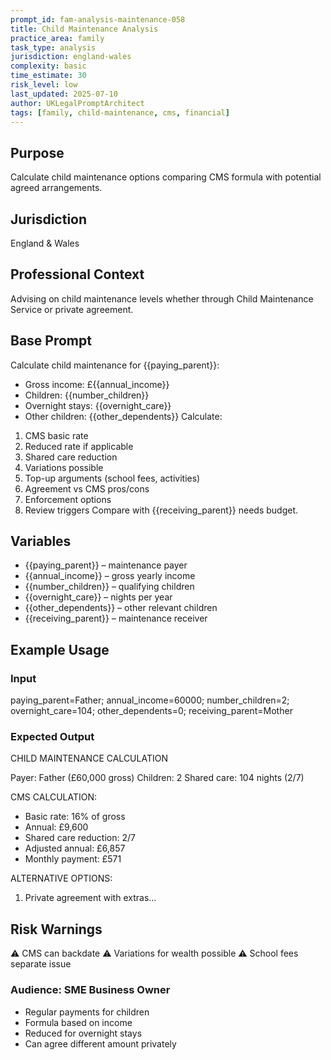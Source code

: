 ```yaml
---
prompt_id: fam-analysis-maintenance-058
title: Child Maintenance Analysis
practice_area: family
task_type: analysis
jurisdiction: england-wales
complexity: basic
time_estimate: 30
risk_level: low
last_updated: 2025-07-10
author: UKLegalPromptArchitect
tags: [family, child-maintenance, cms, financial]
---
```


## Purpose
Calculate child maintenance options comparing CMS formula with potential agreed arrangements.

## Jurisdiction
England & Wales

## Professional Context
Advising on child maintenance levels whether through Child Maintenance Service or private agreement.

## Base Prompt
Calculate child maintenance for {{paying_parent}}:
- Gross income: £{{annual_income}}
- Children: {{number_children}}
- Overnight stays: {{overnight_care}}
- Other children: {{other_dependents}}
Calculate:
1. CMS basic rate
2. Reduced rate if applicable
3. Shared care reduction
4. Variations possible
5. Top-up arguments (school fees, activities)
6. Agreement vs CMS pros/cons
7. Enforcement options
8. Review triggers
Compare with {{receiving_parent}} needs budget.

## Variables
- {{paying_parent}} – maintenance payer
- {{annual_income}} – gross yearly income
- {{number_children}} – qualifying children
- {{overnight_care}} – nights per year
- {{other_dependents}} – other relevant children
- {{receiving_parent}} – maintenance receiver

## Example Usage
### Input
paying_parent=Father; annual_income=60000; number_children=2; overnight_care=104; other_dependents=0; receiving_parent=Mother

### Expected Output
CHILD MAINTENANCE CALCULATION

Payer: Father (£60,000 gross)
Children: 2
Shared care: 104 nights (2/7)

CMS CALCULATION:
- Basic rate: 16% of gross
- Annual: £9,600
- Shared care reduction: 2/7
- Adjusted annual: £6,857
- Monthly payment: £571

ALTERNATIVE OPTIONS:
1. Private agreement with extras...

## Risk Warnings
⚠️ CMS can backdate
⚠️ Variations for wealth possible
⚠️ School fees separate issue

### Audience: SME Business Owner
- Regular payments for children
- Formula based on income
- Reduced for overnight stays
- Can agree different amount privately
